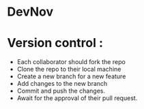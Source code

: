 # DevNov

# Version control :
  - Each collaborator should fork the repo
  - Clone the repo to their local machine
  - Create a new branch for a new feature
  - Add changes to the new branch
  - Commit and push the changes.
  - Await for the approval of their pull request.
